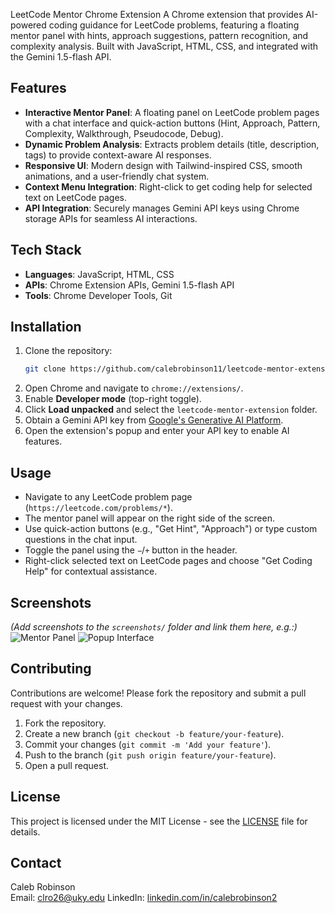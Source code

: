 LeetCode Mentor Chrome Extension
 A Chrome extension that provides AI-powered coding guidance for LeetCode problems, featuring a floating mentor panel with hints, approach suggestions, pattern recognition, and complexity analysis. Built with JavaScript, HTML, CSS, and integrated with the Gemini 1.5-flash API.

 ## Features
 - **Interactive Mentor Panel**: A floating panel on LeetCode problem pages with a chat interface and quick-action buttons (Hint, Approach, Pattern, Complexity, Walkthrough, Pseudocode, Debug).
 - **Dynamic Problem Analysis**: Extracts problem details (title, description, tags) to provide context-aware AI responses.
 - **Responsive UI**: Modern design with Tailwind-inspired CSS, smooth animations, and a user-friendly chat system.
 - **Context Menu Integration**: Right-click to get coding help for selected text on LeetCode pages.
 - **API Integration**: Securely manages Gemini API keys using Chrome storage APIs for seamless AI interactions.

 ## Tech Stack
 - **Languages**: JavaScript, HTML, CSS
 - **APIs**: Chrome Extension APIs, Gemini 1.5-flash API
 - **Tools**: Chrome Developer Tools, Git

 ## Installation
 1. Clone the repository:
    ```bash
    git clone https://github.com/calebrobinson11/leetcode-mentor-extension.git
    ```
 2. Open Chrome and navigate to `chrome://extensions/`.
 3. Enable **Developer mode** (top-right toggle).
 4. Click **Load unpacked** and select the `leetcode-mentor-extension` folder.
 5. Obtain a Gemini API key from [Google's Generative AI Platform](https://ai.google.dev/).
 6. Open the extension's popup and enter your API key to enable AI features.

 ## Usage
 - Navigate to any LeetCode problem page (`https://leetcode.com/problems/*`).
 - The mentor panel will appear on the right side of the screen.
 - Use quick-action buttons (e.g., "Get Hint", "Approach") or type custom questions in the chat input.
 - Toggle the panel using the `−`/`+` button in the header.
 - Right-click selected text on LeetCode pages and choose "Get Coding Help" for contextual assistance.

 ## Screenshots
 *(Add screenshots to the `screenshots/` folder and link them here, e.g.:)*
 ![Mentor Panel](screenshots/mentor-panel.png)
 ![Popup Interface](screenshots/popup.png)

 ## Contributing
 Contributions are welcome! Please fork the repository and submit a pull request with your changes.

 1. Fork the repository.
 2. Create a new branch (`git checkout -b feature/your-feature`).
 3. Commit your changes (`git commit -m 'Add your feature'`).
 4. Push to the branch (`git push origin feature/your-feature`).
 5. Open a pull request.

 ## License
 This project is licensed under the MIT License - see the [LICENSE](LICENSE) file for details.

 ## Contact
 Caleb Robinson  
 Email: clro26@uky.edu 
 LinkedIn: [linkedin.com/in/calebrobinson2](https://www.linkedin.com/in/calebrobinson2)

